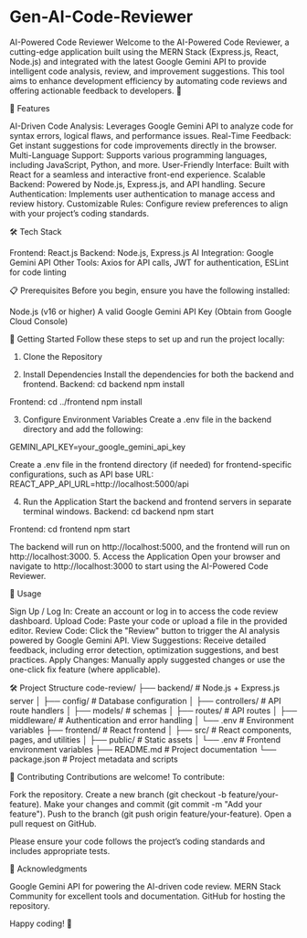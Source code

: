 # Gen-AI-Code-Reviewer

AI-Powered Code Reviewer
Welcome to the AI-Powered Code Reviewer, a cutting-edge application built using the MERN Stack (Express.js, React, Node.js) and integrated with the latest Google Gemini API to provide intelligent code analysis, review, and improvement suggestions. This tool aims to enhance development efficiency by automating code reviews and offering actionable feedback to developers. 🚀

🌟 Features

AI-Driven Code Analysis: Leverages Google Gemini API to analyze code for syntax errors, logical flaws, and performance issues.
Real-Time Feedback: Get instant suggestions for code improvements directly in the browser.
Multi-Language Support: Supports various programming languages, including JavaScript, Python, and more.
User-Friendly Interface: Built with React for a seamless and interactive front-end experience.
Scalable Backend: Powered by Node.js, Express.js, and API handling.
Secure Authentication: Implements user authentication to manage access and review history.
Customizable Rules: Configure review preferences to align with your project’s coding standards.


🛠️ Tech Stack

Frontend: React.js
Backend: Node.js, Express.js
AI Integration: Google Gemini API
Other Tools: Axios for API calls, JWT for authentication, ESLint for code linting


📋 Prerequisites
Before you begin, ensure you have the following installed:

Node.js (v16 or higher)
A valid Google Gemini API Key (Obtain from Google Cloud Console)


🚀 Getting Started
Follow these steps to set up and run the project locally:
1. Clone the Repository

2. Install Dependencies
Install the dependencies for both the backend and frontend.
Backend:
cd backend
npm install

Frontend:
cd ../frontend
npm install

3. Configure Environment Variables
Create a .env file in the backend directory and add the following:

GEMINI_API_KEY=your_google_gemini_api_key

Create a .env file in the frontend directory (if needed) for frontend-specific configurations, such as API base URL:
REACT_APP_API_URL=http://localhost:5000/api

4. Run the Application
Start the backend and frontend servers in separate terminal windows.
Backend:
cd backend
npm start

Frontend:
cd frontend
npm start

The backend will run on http://localhost:5000, and the frontend will run on http://localhost:3000.
5. Access the Application
Open your browser and navigate to http://localhost:3000 to start using the AI-Powered Code Reviewer.

📖 Usage

Sign Up / Log In: Create an account or log in to access the code review dashboard.
Upload Code: Paste your code or upload a file in the provided editor.
Review Code: Click the "Review" button to trigger the AI analysis powered by Google Gemini API.
View Suggestions: Receive detailed feedback, including error detection, optimization suggestions, and best practices.
Apply Changes: Manually apply suggested changes or use the one-click fix feature (where applicable).


🛠️ Project Structure
code-review/
├── backend/                  # Node.js + Express.js server
│   ├── config/               # Database configuration
│   ├── controllers/          # API route handlers
│   ├── models/               # schemas
│   ├── routes/               # API routes
│   ├── middleware/           # Authentication and error handling
│   └── .env                  # Environment variables
├── frontend/                 # React frontend
│   ├── src/                  # React components, pages, and utilities
│   ├── public/               # Static assets
│   └── .env                  # Frontend environment variables
├── README.md                 # Project documentation
└── package.json              # Project metadata and scripts


🤝 Contributing
Contributions are welcome! To contribute:

Fork the repository.
Create a new branch (git checkout -b feature/your-feature).
Make your changes and commit (git commit -m "Add your feature").
Push to the branch (git push origin feature/your-feature).
Open a pull request on GitHub.

Please ensure your code follows the project’s coding standards and includes appropriate tests.

🙌 Acknowledgments

Google Gemini API for powering the AI-driven code review.
MERN Stack Community for excellent tools and documentation.
GitHub for hosting the repository.


Happy coding! 🎉
